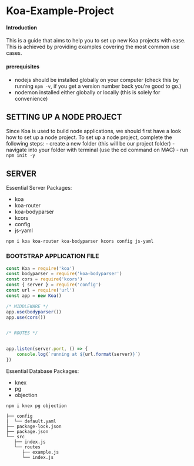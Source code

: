 # Koa-Example-Project
#### Introduction 
This is a guide that aims to help you to set up new Koa projects with ease. This is achieved by providing examples covering the most common use cases.

#### prerequisites
- nodejs should be installed globally on your computer (check this by running <code>npm -v</code>, if you get a version number back you're good to go.)
- nodemon installed either globally or locally (this is solely for convenience)


## SETTING UP A NODE PROJECT
<p>
Since Koa is used to build node applications, we should first have a look how to set up a node project. 
To set up a node project, complete the following steps:
- create a new folder (this will be our project folder)
- navigate into your folder with terminal (use the cd command on MAC)
- run <code>npm init -y</code>
</p>

## SERVER

Essential Server Packages:

- koa
- koa-router
- koa-bodyparser
- kcors
- config
- js-yaml

```bach
npm i koa koa-router koa-bodyparser kcors config js-yaml
```

### BOOTSTRAP APPLICATION FILE
```js
const Koa = require('koa')
const bodyparser = require('koa-bodyparser')
const cors = require('kcors')
const { server } = require('config')
const url = require('url')
const app = new Koa()

/* MIDDLEWARE */
app.use(bodyparser())
app.use(cors())


/* ROUTES */


app.listen(server.port, () => {
    console.log(`running at ${url.format(server)}`)
})
```

Essential Database Packages:
- knex
- pg
- objection

```bach
npm i knex pg objection
```

```bach
├── config
|  └── default.yaml
├── package-lock.json
├── package.json
└── src
   ├── index.js
   └── routes
      ├── example.js
      └── index.js
```